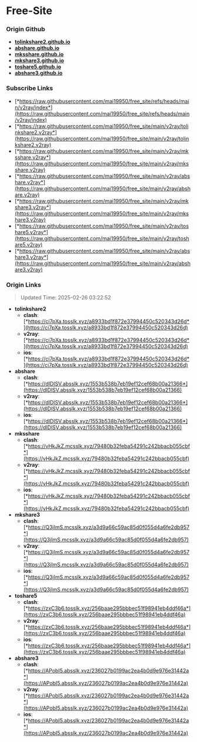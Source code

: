 # Free-Site

### Origin Github

- [**tolinkshare2.github.io**](https://github.com/tolinkshare2/tolinkshare2.github.io)
- [**abshare.github.io**](https://github.com/abshare/abshare.github.io)
- [**mksshare.github.io**](https://github.com/mksshare/mksshare.github.io)
- [**mkshare3.github.io**](https://github.com/mkshare3/mkshare3.github.io)
- [**toshare5.github.io**](https://github.com/toshare5/toshare5.github.io)
- [**abshare3.github.io**](https://github.com/abshare3/abshare3.github.io)

### Subscribe Links

- [*https://raw.githubusercontent.com/mai19950/free_site/refs/heads/main/v2ray/index*](https://raw.githubusercontent.com/mai19950/free_site/refs/heads/main/v2ray/index)
- [*https://raw.githubusercontent.com/mai19950/free_site/main/v2ray/tolinkshare2.v2ray*](https://raw.githubusercontent.com/mai19950/free_site/main/v2ray/tolinkshare2.v2ray)
- [*https://raw.githubusercontent.com/mai19950/free_site/main/v2ray/mksshare.v2ray*](https://raw.githubusercontent.com/mai19950/free_site/main/v2ray/mksshare.v2ray)
- [*https://raw.githubusercontent.com/mai19950/free_site/main/v2ray/abshare.v2ray*](https://raw.githubusercontent.com/mai19950/free_site/main/v2ray/abshare.v2ray)
- [*https://raw.githubusercontent.com/mai19950/free_site/main/v2ray/mkshare3.v2ray*](https://raw.githubusercontent.com/mai19950/free_site/main/v2ray/mkshare3.v2ray)
- [*https://raw.githubusercontent.com/mai19950/free_site/main/v2ray/toshare5.v2ray*](https://raw.githubusercontent.com/mai19950/free_site/main/v2ray/toshare5.v2ray)
- [*https://raw.githubusercontent.com/mai19950/free_site/main/v2ray/abshare3.v2ray*](https://raw.githubusercontent.com/mai19950/free_site/main/v2ray/abshare3.v2ray)

### Origin Links

> Updated Time: 2025-02-26 03:22:52

- **tolinkshare2**
  - **clash**: [*https://ci7pXa.tosslk.xyz/a8933bd1f872e37994450c520343d26d*](https://ci7pXa.tosslk.xyz/a8933bd1f872e37994450c520343d26d)
  - **v2ray**: [*https://ci7pXa.tosslk.xyz/a8933bd1f872e37994450c520343d26d*](https://ci7pXa.tosslk.xyz/a8933bd1f872e37994450c520343d26d)
  - **ios**: [*https://ci7pXa.tosslk.xyz/a8933bd1f872e37994450c520343d26d*](https://ci7pXa.tosslk.xyz/a8933bd1f872e37994450c520343d26d)
- **abshare**
  - **clash**: [*https://dIDlSV.absslk.xyz/1553b538b7eb19ef12cef68b00a21366*](https://dIDlSV.absslk.xyz/1553b538b7eb19ef12cef68b00a21366)
  - **v2ray**: [*https://dIDlSV.absslk.xyz/1553b538b7eb19ef12cef68b00a21366*](https://dIDlSV.absslk.xyz/1553b538b7eb19ef12cef68b00a21366)
  - **ios**: [*https://dIDlSV.absslk.xyz/1553b538b7eb19ef12cef68b00a21366*](https://dIDlSV.absslk.xyz/1553b538b7eb19ef12cef68b00a21366)
- **mksshare**
  - **clash**: [*https://vHkJkZ.mcsslk.xyz/79480b32feba54291c242bbacb055cbf*](https://vHkJkZ.mcsslk.xyz/79480b32feba54291c242bbacb055cbf)
  - **v2ray**: [*https://vHkJkZ.mcsslk.xyz/79480b32feba54291c242bbacb055cbf*](https://vHkJkZ.mcsslk.xyz/79480b32feba54291c242bbacb055cbf)
  - **ios**: [*https://vHkJkZ.mcsslk.xyz/79480b32feba54291c242bbacb055cbf*](https://vHkJkZ.mcsslk.xyz/79480b32feba54291c242bbacb055cbf)
- **mkshare3**
  - **clash**: [*https://Q3jImS.mcsslk.xyz/a3d9a66c59ac85d0f055d4a6fe2db957*](https://Q3jImS.mcsslk.xyz/a3d9a66c59ac85d0f055d4a6fe2db957)
  - **v2ray**: [*https://Q3jImS.mcsslk.xyz/a3d9a66c59ac85d0f055d4a6fe2db957*](https://Q3jImS.mcsslk.xyz/a3d9a66c59ac85d0f055d4a6fe2db957)
  - **ios**: [*https://Q3jImS.mcsslk.xyz/a3d9a66c59ac85d0f055d4a6fe2db957*](https://Q3jImS.mcsslk.xyz/a3d9a66c59ac85d0f055d4a6fe2db957)
- **toshare5**
  - **clash**: [*https://zxC3b6.tosslk.xyz/256baae295bbbec51f98941eb4ddf46a*](https://zxC3b6.tosslk.xyz/256baae295bbbec51f98941eb4ddf46a)
  - **v2ray**: [*https://zxC3b6.tosslk.xyz/256baae295bbbec51f98941eb4ddf46a*](https://zxC3b6.tosslk.xyz/256baae295bbbec51f98941eb4ddf46a)
  - **ios**: [*https://zxC3b6.tosslk.xyz/256baae295bbbec51f98941eb4ddf46a*](https://zxC3b6.tosslk.xyz/256baae295bbbec51f98941eb4ddf46a)
- **abshare3**
  - **clash**: [*https://APobI5.absslk.xyz/236027b0199ac2ea4b0d9e976e31442a*](https://APobI5.absslk.xyz/236027b0199ac2ea4b0d9e976e31442a)
  - **v2ray**: [*https://APobI5.absslk.xyz/236027b0199ac2ea4b0d9e976e31442a*](https://APobI5.absslk.xyz/236027b0199ac2ea4b0d9e976e31442a)
  - **ios**: [*https://APobI5.absslk.xyz/236027b0199ac2ea4b0d9e976e31442a*](https://APobI5.absslk.xyz/236027b0199ac2ea4b0d9e976e31442a)
